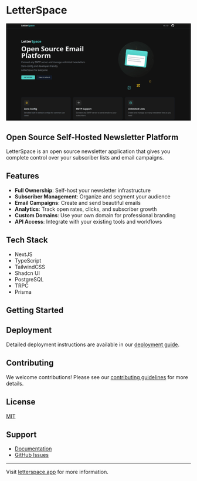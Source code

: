 # LetterSpace

![LetterSpace Cover](/apps/landing-page/public/cover.png)

## Open Source Self-Hosted Newsletter Platform

LetterSpace is an open source newsletter application that gives you complete control over your subscriber lists and email campaigns.

## Features

- **Full Ownership**: Self-host your newsletter infrastructure
- **Subscriber Management**: Organize and segment your audience
- **Email Campaigns**: Create and send beautiful emails
- **Analytics**: Track open rates, clicks, and subscriber growth
- **Custom Domains**: Use your own domain for professional branding
- **API Access**: Integrate with your existing tools and workflows

## Tech Stack

- NextJS
- TypeScript
- TailwindCSS
- Shadcn UI
- PostgreSQL
- TRPC
- Prisma

## Getting Started

## Deployment

Detailed deployment instructions are available in our [deployment guide](docs/deployment.md).

## Contributing

We welcome contributions! Please see our [contributing guidelines](CONTRIBUTING.md) for more details.

## License

[MIT](LICENSE)

## Support

- [Documentation](https://docs.letterspace.app)
- [GitHub Issues](https://github.com/dcodesdev/letterspace/issues)

---

Visit [letterspace.app](https://letterspace.app) for more information.
